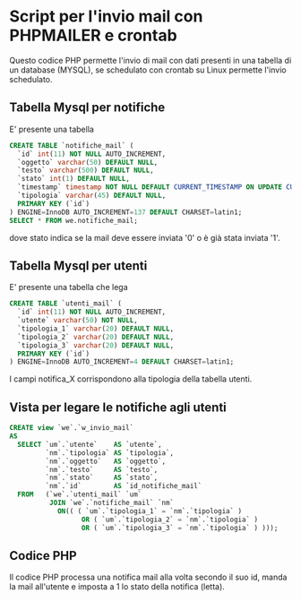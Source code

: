 # Script per l'invio mail con PHPMAILER e crontab

Questo codice PHP permette l'invio di mail con dati presenti in una tabella di un database (MYSQL), se schedulato con crontab su Linux permette l'invio schedulato.

## Tabella Mysql per notifiche

E' presente una tabella 

```SQL
CREATE TABLE `notifiche_mail` (
  `id` int(11) NOT NULL AUTO_INCREMENT,
  `oggetto` varchar(50) DEFAULT NULL,
  `testo` varchar(500) DEFAULT NULL,
  `stato` int(1) DEFAULT NULL,
  `timestamp` timestamp NOT NULL DEFAULT CURRENT_TIMESTAMP ON UPDATE CURRENT_TIMESTAMP,
  `tipologia` varchar(45) DEFAULT NULL,
  PRIMARY KEY (`id`)
) ENGINE=InnoDB AUTO_INCREMENT=137 DEFAULT CHARSET=latin1;
SELECT * FROM we.notifiche_mail;
```

dove stato indica se la mail deve essere inviata '0' o è già stata inviata '1'.

## Tabella Mysql per utenti

E' presente una tabella che lega 

```SQL
CREATE TABLE `utenti_mail` (
  `id` int(11) NOT NULL AUTO_INCREMENT,
  `utente` varchar(50) NOT NULL,
  `tipologia_1` varchar(20) DEFAULT NULL,
  `tipologia_2` varchar(20) DEFAULT NULL,
  `tipologia_3` varchar(20) DEFAULT NULL,
  PRIMARY KEY (`id`)
) ENGINE=InnoDB AUTO_INCREMENT=4 DEFAULT CHARSET=latin1;
```

I campi notifica_X corrispondono alla tipologia della tabella utenti.

## Vista per legare le notifiche agli utenti

```SQL
CREATE view `we`.`w_invio_mail`
AS
  SELECT `um`.`utente`    AS `utente`,
         `nm`.`tipologia` AS `tipologia`,
         `nm`.`oggetto`   AS `oggetto`,
         `nm`.`testo`     AS `testo`,
         `nm`.`stato`     AS `stato`,
         `nm`.`id`        AS `id_notifiche_mail`
  FROM   (`we`.`utenti_mail` `um`
          JOIN `we`.`notifiche_mail` `nm`
            ON(( ( `um`.`tipologia_1` = `nm`.`tipologia` )
                  OR ( `um`.`tipologia_2` = `nm`.`tipologia` )
                  OR ( `um`.`tipologia_3` = `nm`.`tipologia` ) ))); 
```

## Codice PHP

Il codice PHP processa una notifica mail alla volta secondo il suo id, 
manda la mail all'utente e imposta a 1 lo stato della notifica (letta). 